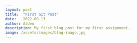 ```yaml
---
layout: post
title:  "First Git Post"
date:   2022-09-13
author: Alden
description: My first blog post for my first assignment..
image: /assets/images/blog-image.jpg
---
```

